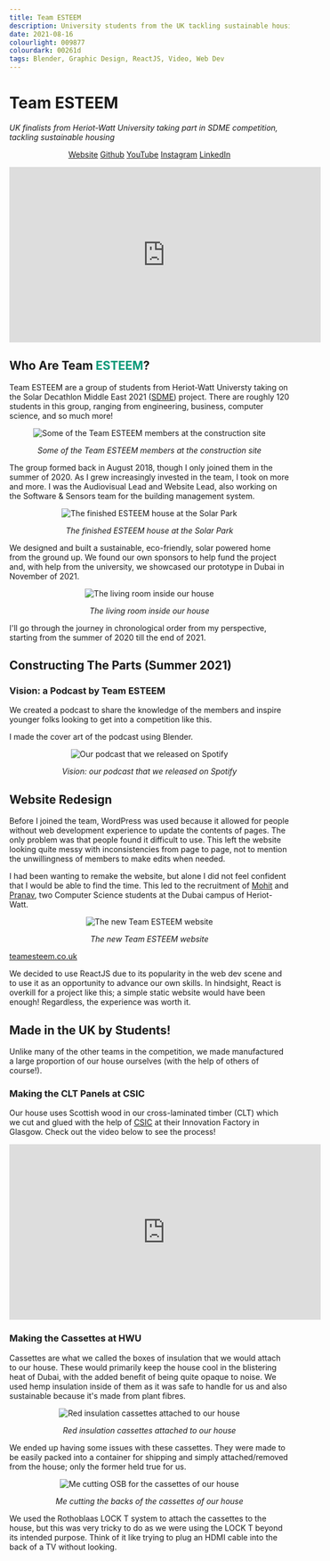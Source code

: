 ```yaml
---
title: Team ESTEEM
description: University students from the UK tackling sustainable housing
date: 2021-08-16
colourlight: 009877
colourdark: 00261d
tags: Blender, Graphic Design, ReactJS, Video, Web Dev
---
```


# Team ESTEEM
*UK finalists from Heriot-Watt University taking part in SDME competition, tackling sustainable housing*

<center>

<a href="https://teamesteem.co.uk" class="button buttonHighlight no-raise" target="_blank" rel="noreferrer">Website</a>
<a href="https://github.com/TeamEsteem" class="button no-raise" target="_blank" rel="noreferrer">Github</a>
<a href="https://www.youtube.com/channel/UC55Q10-DHmFwC7NWNMXcpfg" class="button no-raise" target="_blank" rel="noreferrer">YouTube</a>
<a href="https://www.instagram.com/teamesteem2020/" class="button no-raise" target="_blank" rel="noreferrer">Instagram</a>
<a href="https://www.linkedin.com/company/team-esteem-2020" class="button no-raise" target="_blank" rel="noreferrer">LinkedIn</a>

</center>

<div class="youtube-video-container">
<iframe width="560" height="315" src="https://www.youtube-nocookie.com/embed/PT8aveu2Asg" title="YouTube video player" frameborder="0" allow="accelerometer; autoplay; clipboard-write; encrypted-media; gyroscope; picture-in-picture" allowfullscreen></iframe>
</div>

## Who Are Team <span style="color: #009877">ESTEEM</span>?

Team ESTEEM are a group of students from Heriot-Watt Universty taking on the Solar Decathlon Middle East 2021 ([SDME](https://www.solardecathlonme.com/)) project. There are roughly 120 students in this group, ranging from engineering, business, computer science, and so much more! 

<center>

![Some of the Team ESTEEM members at the construction site](esteemgroup.jpg)

*Some of the Team ESTEEM members at the construction site*
</center>

The group formed back in August 2018, though I only joined them in the summer of 2020. As I grew increasingly invested in the team, I took on more and more. I was the Audiovisual Lead and Website Lead, also working on the Software & Sensors team for the building management system.

<center>

![The finished ESTEEM house at the Solar Park](finishedhouse.jpg)

*The finished ESTEEM house at the Solar Park*
</center>

We designed and built a sustainable, eco-friendly, solar powered home from the ground up. We found our own sponsors to help fund the project and, with help from the university, we showcased our prototype in Dubai in November of 2021.

<center>

![The living room inside our house](finishedhouseinside.jpg)

*The living room inside our house*
</center>

I'll go through the journey in chronological order from my perspective, starting from the summer of 2020 till the end of 2021.

<!-- ## 2020 · I Wish I Had Joined Sooner

I'm the kind of person that loves an environment where I can do a wide range of tasks and ESTEEM was the perfect project for me. -->

## Constructing The Parts (Summer 2021)

### Vision: a Podcast by Team ESTEEM

We created a podcast to share the knowledge of the members and inspire younger folks looking to get into a competition like this.

I made the cover art of the podcast using Blender.

<center>

![Our podcast that we released on Spotify](podcast.jpg)

*Vision: our podcast that we released on Spotify*
</center>

## Website Redesign

Before I joined the team, WordPress was used because it allowed for people without web development experience to update the contents of pages. The only problem was that people found it difficult to use. This left the website looking quite messy with inconsistencies from page to page, not to mention the unwillingness of members to make edits when needed.

I had been wanting to remake the website, but alone I did not feel confident that I would be able to find the time. This led to the recruitment of [Mohit](https://www.linkedin.com/in/mohit-katta/) and [Pranav](https://www.linkedin.com/in/pranav-chachara/), two Computer Science students at the Dubai campus of Heriot-Watt.

<center>

![The new Team ESTEEM website](esteemwebsite.jpg)

*The new Team ESTEEM website*
</center>

<a href="https://teamesteem.co.uk" class="button buttonHighlight no-raise" target="_blank" rel="noreferrer">teamesteem.co.uk</a>

We decided to use ReactJS due to its popularity in the web dev scene and to use it as an opportunity to advance our own skills. In hindsight, React is overkill for a project like this; a simple static website would have been enough! Regardless, the experience was worth it.

## Made in the UK by Students!

Unlike many of the other teams in the competition, we made manufactured a large proportion of our house ourselves (with the help of others of course!).

### Making the CLT Panels at CSIC

Our house uses Scottish wood in our cross-laminated timber (CLT) which we cut and glued with the help of [CSIC](https://www.cs-ic.org/) at their Innovation Factory in Glasgow. Check out the video below to see the process!

<div class="youtube-video-container">
<iframe width="560" height="315" src="https://www.youtube-nocookie.com/embed/ElLMHfb58C8" title="YouTube video player" frameborder="0" allow="accelerometer; autoplay; clipboard-write; encrypted-media; gyroscope; picture-in-picture" allowfullscreen></iframe>
</div>

### Making the Cassettes at HWU

Cassettes are what we called the boxes of insulation that we would attach to our house. These would primarily keep the house cool in the blistering heat of Dubai, with the added benefit of being quite opaque to noise. We used hemp insulation inside of them as it was safe to handle for us and also sustainable because it's made from plant fibres.

<center>

![Red insulation cassettes attached to our house](cassette.jpg)

*Red insulation cassettes attached to our house*
</center>

We ended up having some issues with these cassettes. They were made to be easily packed into a container for shipping and simply attached/removed from the house; only the former held true for us.

<center>

![Me cutting OSB for the cassettes of our house](hwualakbar.jpg)

*Me cutting the backs of the cassettes of our house*
</center>

We used the Rothoblaas LOCK T system to attach the cassettes to the house, but this was very tricky to do as we were using the LOCK T beyond its intended purpose. Think of it like trying to plug an HDMI cable into the back of a TV without looking.
